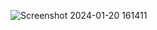 

![Screenshot 2024-01-20 161411](https://github.com/MikeYoulend/Stopwatch/assets/131193353/0995218d-b06f-436e-adc4-7bd8775f2fc5)
